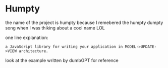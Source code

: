 # Humpty

the name of the project is humpty because I remebered the humpty dumpty song when I was thiking about a cool name LOL

one line explanation:

```
a JavaScript library for writing your application in MODEL->UPDATE->VIEW architecture.

```

look at the example written by dumbGPT for reference
